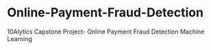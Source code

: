 # Online-Payment-Fraud-Detection
10Alytics Capstone Project- Online Payment Fraud Detection Machine Learning
